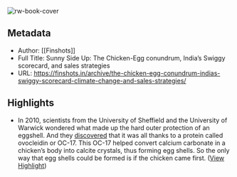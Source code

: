 ![rw-book-cover](https://cdn.finshots.app/images/2022/12/0_5kOUtusodO0IWC0C.png)

## Metadata
- Author: [[Finshots]]
- Full Title: Sunny Side Up: The Chicken-Egg conundrum, India’s Swiggy scorecard, and sales strategies
- URL: https://finshots.in/archive/the-chicken-egg-conundrum-indias-swiggy-scorecard-climate-change-and-sales-strategies/

## Highlights
- In 2010, scientists from the University of Sheffield and the University of Warwick wondered what made up the hard outer protection of an eggshell. And they [discovered](https://economictimes.indiatimes.com/its-official-chicken-came-before-the-egg/articleshow/6166503.cms?from=mdr) that it was all thanks to a protein called ovocleidin or OC-17. This OC-17 helped convert calcium carbonate in a chicken’s body into calcite crystals, thus forming egg shells. So the only way that egg shells could be formed is if the chicken came first. ([View Highlight](https://read.readwise.io/read/01h285gz35gksrvfp4111dnrep))
